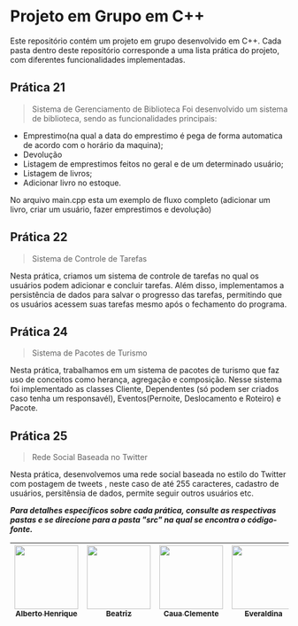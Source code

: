 # Projeto em Grupo em C++

Este repositório contém um projeto em grupo desenvolvido em C++. Cada pasta dentro deste repositório corresponde a uma lista prática do projeto, com diferentes funcionalidades implementadas.

## Prática 21
> Sistema de Gerenciamento de Biblioteca
Foi desenvolvido um sistema de biblioteca, sendo as funcionalidades principais:

- Emprestimo(na qual a data do emprestimo é pega de forma automatica de acordo com o horário da maquina);
- Devolução
- Listagem de emprestimos feitos no geral e de um determinado usuário;
- Listagem de livros;
- Adicionar livro no estoque.

No arquivo main.cpp esta um exemplo de fluxo completo (adicionar um livro, criar um usuário, fazer emprestimos e devolução)

## Prática 22
> Sistema de Controle de Tarefas

Nesta prática, criamos um sistema de controle de tarefas no qual os usuários podem adicionar e concluir tarefas. Além disso, implementamos a persistência de dados para salvar o progresso das tarefas, permitindo que os usuários acessem suas tarefas mesmo após o fechamento do programa.

## Prática 24
> Sistema de Pacotes de Turismo

Nesta prática, trabalhamos em um sistema de pacotes de turismo que faz uso de conceitos como herança, agregação e composição. Nesse sistema foi implementado as classes Cliente, Dependentes (só podem ser criados caso tenha um responsavél), Eventos(Pernoite, Deslocamento e Roteiro) e Pacote.

## Prática 25
> Rede Social Baseada no Twitter

Nesta prática, desenvolvemos uma rede social baseada no estilo do Twitter com postagem de tweets , neste caso de até 255 caracteres, cadastro de usuários, persitênsia de dados, permite seguir outros usuários etc.


***Para detalhes específicos sobre cada prática, consulte as respectivas pastas e se direcione para a pasta "src" na qual se encontra o código-fonte.***

[<img src="https://avatars.githubusercontent.com/u/81397160?v=4" width=115><br><sub>Alberto Henrique</sub>](https://github.com/albertolunia) | [<img src="https://avatars.githubusercontent.com/u/82838311?v=4" width=115><br><sub>Beatriz</sub>](https://github.com/Beatriz-ux) | [<img src="https://avatars.githubusercontent.com/u/91901466?v=4" width=115><br><sub>Caua Clemente</sub>](https://github.com/Caua-Clemente) | [<img src="https://avatars.githubusercontent.com/u/64717923?v=4" width=115><br><sub>Everaldina</sub>](https://github.com/everaldina) |  [<img src="https://avatars.githubusercontent.com/u/32402620?v=4" width=115><br><sub>John Parsec</sub>](https://github.com/John-Parsec) |
| :------------------------------------------------------------------------------------------------------------------------------------------: | :-----------------------------------------------------------------------------------------------------------------------------------: | :-----------------------------------------------------------------------------------------------------------------------------------: | :-----------------------------------------------------------------------------------------------------------------------------------: | :-----------------------------------------------------------------------------------------------------------------------------------: |

